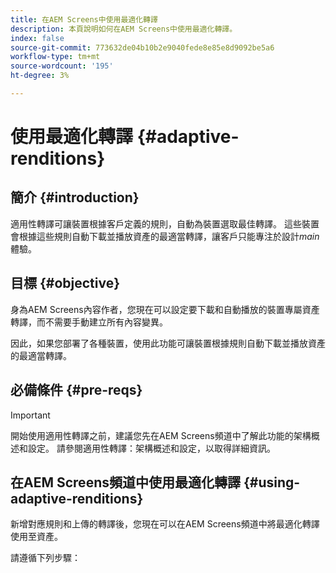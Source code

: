 ```yaml
---
title: 在AEM Screens中使用最適化轉譯
description: 本頁說明如何在AEM Screens中使用最適化轉譯。
index: false
source-git-commit: 773632de04b10b2e9040fede8e85e8d9092be5a6
workflow-type: tm+mt
source-wordcount: '195'
ht-degree: 3%

---
```


# 使用最適化轉譯 {#adaptive-renditions}

## 簡介 {#introduction}

適用性轉譯可讓裝置根據客戶定義的規則，自動為裝置選取最佳轉譯。 這些裝置會根據這些規則自動下載並播放資產的最適當轉譯，讓客戶只能專注於設計&#x200B;*main*&#x200B;體驗。

## 目標 {#objective}

身為AEM Screens內容作者，您現在可以設定要下載和自動播放的裝置專屬資產轉譯，而不需要手動建立所有內容變異。

因此，如果您部署了各種裝置，使用此功能可讓裝置根據規則自動下載並播放資產的最適當轉譯。

## 必備條件 {#pre-reqs}

>[!IMPORTANT]
>開始使用適用性轉譯之前，建議您先在AEM Screens頻道中了解此功能的架構概述和設定。 請參閱適用性轉譯：架構概述和設定，以取得詳細資訊。

## 在AEM Screens頻道中使用最適化轉譯 {#using-adaptive-renditions}

新增對應規則和上傳的轉譯後，您現在可以在AEM Screens頻道中將最適化轉譯使用至資產。

請遵循下列步驟：



